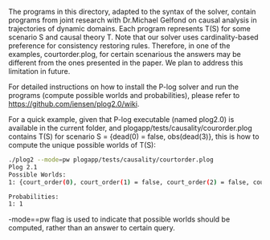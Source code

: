 The programs in this directory, adapted to the syntax of the solver, contain programs from  joint research with Dr.Michael Gelfond on causal analysis in trajectories of dynamic domains. Each program represents T(S) for some scenario S and causal theory T. Note that  our solver uses cardinality-based preference for consistency restoring rules. 
Therefore, in one of the examples, courtorder.plog, for certain scenarious the answers may be different from the ones presented in the paper. We plan to address this limitation in future.

For detailed instructions on how to install the P-log solver and run the programs (compute possible worlds and probabilities), please refer to https://github.com/iensen/plog2.0/wiki.

For a quick example, given that P-log executable (named plog2.0) is available in the current folder, and plogapp/tests/causality/courorder.plog contains T(S) for scenario S = {dead(0) = false, obs(dead(3)}, this is how to compute the unique possible worlds of T(S):
```bash
./plog2 --mode=pw plogapp/tests/causality/courtorder.plog 
Plog 2.1
Possible Worlds:
1: {court_order(0), court_order(1) = false, court_order(2) = false, court_order(3) = false, captain_order(1), captain_order(0) = false, captain_order(2) = false, captain_order(3) = false, shoot(a, 2), shoot(b, 2), shoot(a, 0) = false, shoot(a, 1) = false, shoot(a, 3) = false, shoot(b, 0) = false, shoot(b, 1) = false, shoot(b, 3) = false, dead(3), dead(0) = false, dead(1) = false, dead(2) = false}

Probabilities:
1: 1
```
-mode==pw flag is used to indicate that possible worlds should be computed, rather than an answer to certain query.

